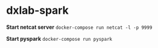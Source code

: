 # dxlab-spark

**Start netcat server**
```docker-compose run netcat -l -p 9999```

**Start pyspark**
```docker-compose run pyspark```
